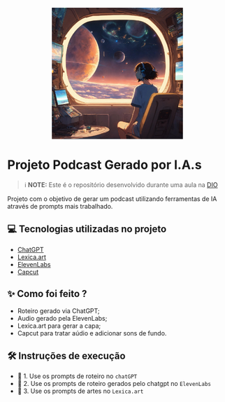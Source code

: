 <p align="center">
<img 
    src="./assets/cover.jpg"
    width="300"
/>
</p>

# Projeto Podcast Gerado por I.A.s


 > ℹ️ **NOTE:** Este é o repositório desenvolvido durante uma aula na [DIO](https://dio.me)

Projeto com o objetivo de gerar um podcast utilizando ferramentas de IA através de prompts mais trabalhado.

## 💻 Tecnologias utilizadas no projeto

- [ChatGPT](https://chat.openai.com/) 
- [Lexica.art](https://lexica.art/)
- [ElevenLabs](https://beta.elevenlabs.io/)
- [Capcut](https://www.capcut.com/pt-br/)

## ✨ Como foi feito ?

- Roteiro gerado via ChatGPT;
- Audio gerado pela ElevenLabs;
- Lexica.art para gerar a capa;
- Capcut para tratar aúdio e adicionar sons de fundo.

## 🛠️ Instruções de execução

- 🤖 1. Use os prompts de roteiro no `chatGPT`
- 🤖 2. Use os prompts de roteiro gerados pelo chatgpt no  `ElevenLabs`
- 🤖 3. Use os prompts de artes no `Lexica.art`
